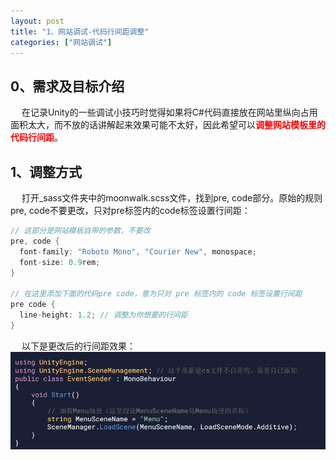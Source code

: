 ```yaml
---
layout: post
title: "1、网站调试-代码行间距调整"
categories: ["网站调试"]
---
```


## 0、需求及目标介绍

&emsp; 在记录Unity的一些调试小技巧时觉得如果将C#代码直接放在网站里纵向占用面积太大，而不放的话讲解起来效果可能不太好，因此希望可以<strong style="color: red;">调整网站模板里的代码行间距</strong>。

## 1、调整方式

&emsp; 打开_sass文件夹中的moonwalk.scss文件，找到pre, code部分。原始的规则pre, code不要更改，只对pre标签内的code标签设置行间距：

```csharp
// 这部分是网站模板自带的参数，不要改
pre, code {
  font-family: "Roboto Mono", "Courier New", monospace;
  font-size: 0.9rem;
}

// 在这里添加下面的代码pre code，意为只对 pre 标签内的 code 标签设置行间距
pre code {
  line-height: 1.2; // 调整为你想要的行间距
}
```
&emsp; 以下是更改后的行间距效果：
<img src='/images/skills/网站调试/代码行间距-调整后.png' width="800" style="display: block; margin: 0 auto;">
